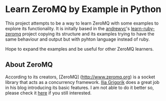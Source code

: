 # Learn ZeroMQ by Example in Python #

This project attempts to be a way to learn ZeroMQ with some examples to explore its functionality. It is initally based in the [andrewvc](http://github.com/andrewvc)'s [learn-ruby-zeromq](https://github.com/andrewvc/learn-ruby-zeromq) project copying its structure and its examples trying to have the same behaviour and output but with pyhton language instead of ruby.

Hope to expand the examples and be useful for other ZeroMQ learners.

## About ZeroMQ ##

According to its creators, [ZeroMQ] (http://www.zeromq.org) is a socket library that acts as a concurrency framework. [Ilia Grigorik](https://github.com/igrigorik) does a great job in his blog introducing its basic features. I am not able to do it better so, please check it [here](http://www.igvita.com/2010/09/03/zeromq-modern-fast-networking-stack/) if you still interested.
